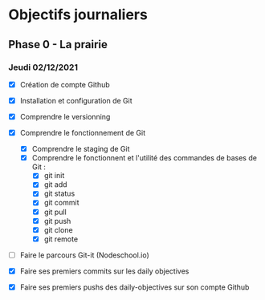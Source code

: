 # Objectifs journaliers

## Phase 0 - La prairie

### Jeudi 02/12/2021


* [X] Création de compte Github
* [X] Installation et configuration de Git
* [X] Comprendre le versionning
* [X] Comprendre le fonctionnement de Git
  * [X] Comprendre le staging de Git
  * [X] Comprendre le fonctionnent et l'utilité des commandes de bases de Git :
    * [X] git init
    * [X] git add
    * [X] git status
    * [X] git commit
    * [X] git pull
    * [X] git push
    * [X] git clone
    * [X] git remote
* [ ] Faire le parcours Git-it (Nodeschool.io)
* [X] Faire ses premiers commits sur les daily objectives
* [X] Faire ses premiers pushs des daily-objectives sur son compte Github

